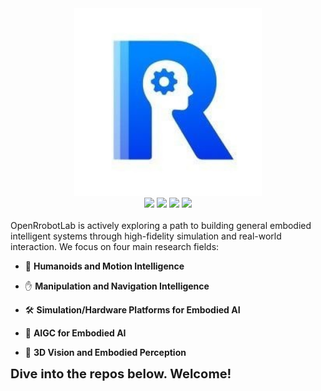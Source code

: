 <div align="center">
   <a href="https://openrobotlab.org.cn/"><img src="logo.jpg" height="300"/></a>
  <div>
    <a href="https://www.xiaohongshu.com/user/profile/67875ac7000000000403c619"><img src="https://img.shields.io/badge/Redbook-red?style=flat&logo=xiaohongshu&logoColor=red"/></a>
    <a href="https://www.zhihu.com/people/openrobotlab"><img src="https://img.shields.io/badge/Zhihu-lightblue?style=flat&logo=zhihu&logoColor=blue"/></a>
    <a href="https://space.bilibili.com/3546722198358311"><img src="https://img.shields.io/badge/-bilibili-ff69b4?style=flat&labelColor=ff69b4&logo=bilibili&logoColor=white"/></a>
    <a href="https://cdn.vansin.top/OpenRobotLab.jpg"><img src="https://img.shields.io/badge/WeChat-brightgreen?style=flat&logo=WeChat&logoColor=green"/></a>
<div>&nbsp;</div>
    </div>
</div>
OpenRrobotLab is actively exploring a path to building general embodied intelligent systems through high-fidelity simulation and real-world interaction. We focus on four main research fields:

- :robot: **Humanoids and Motion Intelligence**  

- :hand: **Manipulation and Navigation Intelligence**  
- :hammer_and_wrench: **Simulation/Hardware Platforms for Embodied AI**  
- :art: **AIGC for Embodied AI**  
- :eyes: **3D Vision and Embodied Perception**

  

<div align="left">
   <b style="font-size:20px">Dive into the repos below. Welcome!</b>
</div>
